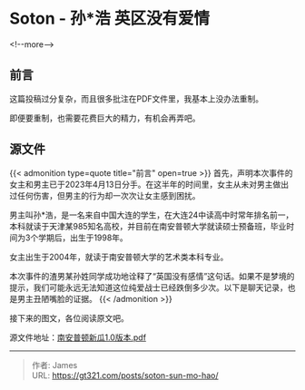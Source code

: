 # Soton - 孙*浩 英区没有爱情


&lt;!--more--&gt;

## 前言

这篇投稿过分复杂，而且很多批注在PDF文件里，我基本上没办法重制。

即便要重制，也需要花费巨大的精力，有机会再弄吧。

## 源文件

{{&lt; admonition type=quote title=&#34;前言&#34; open=true &gt;}}
首先，声明本次事件的女主和男主已于2023年4月13日分手。在这半年的时间里，女主从未对男主做出过任何伤害，但男主的行为却一次次让女主感到困扰。

男主叫孙*浩，是一名来自中国大连的学生，在大连24中读高中时常年排名前一，本科就读于天津某985知名高校，并目前在南安普顿大学就读硕士预备班，毕业时间为3个学期后，出生于1998年。

女主出生于2004年，就读于南安普顿大学的艺术类本科专业。

本次事件的渣男某孙姓同学成功地诠释了“英国没有感情”这句话。如果不是梦境的提示，我们可能永远无法知道这位纯爱战士已经跌倒多少次。以下是聊天记录，也是男主丑陋嘴脸的证据。
{{&lt; /admonition &gt;}}

接下来的图文，各位阅读原文吧。

源文件地址：[南安普顿新瓜1.0版本.pdf](https://oss.schoolmelon.com/source/soton-sun-mo-hao.pdf)

---

> 作者: James  
> URL: https://gt321.com/posts/soton-sun-mo-hao/  

